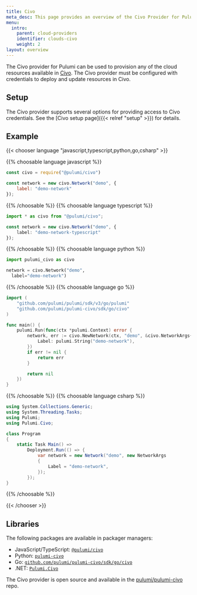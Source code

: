 ```yaml
---
title: Civo
meta_desc: This page provides an overview of the Civo Provider for Pulumi.
menu:
  intro:
    parent: cloud-providers
    identifier: clouds-civo
    weight: 2
layout: overview
---
```


The Civo provider for Pulumi can be used to provision any of the cloud resources available in [Civo](https://www.civo.com/).
The Civo provider must be configured with credentials to deploy and update resources in Civo.

## Setup

The Civo provider supports several options for providing access to Civo credentials.  See the [Civo setup page]({{< relref "setup" >}}) for details.

## Example

{{< chooser language "javascript,typescript,python,go,csharp" >}}

{{% choosable language javascript %}}

```javascript
const civo = require("@pulumi/civo")

const network = new civo.Network("demo", {
    label: "demo-network"
});
```

{{% /choosable %}}
{{% choosable language typescript %}}

```typescript
import * as civo from "@pulumi/civo";

const network = new civo.Network("demo", {
    label: "demo-network-typescript"
});

```

{{% /choosable %}}
{{% choosable language python %}}

```python
import pulumi_civo as civo

network = civo.Network("demo",
  label="demo-network")
```

{{% /choosable %}}
{{% choosable language go %}}

```go
import (
	"github.com/pulumi/pulumi/sdk/v3/go/pulumi"
	"github.com/pulumi/pulumi-civo/sdk/go/civo"
)

func main() {
	pulumi.Run(func(ctx *pulumi.Context) error {
		network, err := civo.NewNetwork(ctx, "demo", &civo.NetworkArgs{
			Label: pulumi.String("demo-network"),
		})
		if err != nil {
			return err
		}

		return nil
	})
}

```

{{% /choosable %}}
{{% choosable language csharp %}}

```csharp
using System.Collections.Generic;
using System.Threading.Tasks;
using Pulumi;
using Pulumi.Civo;

class Program
{
    static Task Main() =>
        Deployment.Run(() => {
            var network = new Network("demo", new NetworkArgs
            {
                Label = "demo-network",
            });
        });
}
```

{{% /choosable %}}

{{< /chooser >}}

## Libraries

The following packages are available in packager managers:

* JavaScript/TypeScript: [`@pulumi/civo`](https://www.npmjs.com/package/@pulumi/civo)
* Python: [`pulumi-civo`](https://pypi.org/project/pulumi-civo/)
* Go: [`github.com/pulumi/pulumi-civo/sdk/go/civo`](https://github.com/pulumi/pulumi-civo)
* .NET: [`Pulumi.Civo`](https://www.nuget.org/packages/Pulumi.Civo)

The Civo provider is open source and available in the [pulumi/pulumi-civo](https://github.com/pulumi/pulumi-civo) repo.
